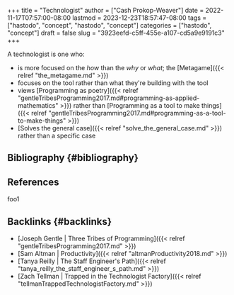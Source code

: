 +++
title = "Technologist"
author = ["Cash Prokop-Weaver"]
date = 2022-11-17T07:57:00-08:00
lastmod = 2023-12-23T18:57:47-08:00
tags = ["hastodo", "concept", "hastodo", "concept"]
categories = ["hastodo", "concept"]
draft = false
slug = "3923eefd-c5ff-455e-a107-cd5a9e9191c3"
+++

A technologist is one who:

-   is more focused on the _how_ than the _why_ or _what_; the [Metagame]({{< relref "the_metagame.md" >}})
-   focuses on the tool rather than what they're building with the tool
-   views [Programming as poetry]({{< relref "gentleTribesProgramming2017.md#programming-as-applied-mathematics" >}}) rather than [Programming as a tool to make things]({{< relref "gentleTribesProgramming2017.md#programming-as-a-tool-to-make-things" >}})
-   [Solves the general case]({{< relref "solve_the_general_case.md" >}}) rather than a specific case


## Bibliography {#bibliography}

## References

<style>.csl-entry{text-indent: -1.5em; margin-left: 1.5em;}</style><div class="csl-bib-body">
</div>

foo1


## Backlinks {#backlinks}

-   [Joseph Gentle | Three Tribes of Programming]({{< relref "gentleTribesProgramming2017.md" >}})
-   [Sam Altman | Productivity]({{< relref "altmanProductivity2018.md" >}})
-   [Tanya Reilly | The Staff Engineer's Path]({{< relref "tanya_reilly_the_staff_engineer_s_path.md" >}})
-   [Zach Tellman | Trapped in the Technologist Factory]({{< relref "tellmanTrappedTechnologistFactory.md" >}})
